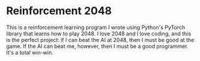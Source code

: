 # Reinforcement 2048
This is a reinforcement learning program I wrote using Python's PyTorch library that learns how to play 2048. I love 2048 and I love coding, and this is the perfect project: if I can beat the AI at 2048, then I must be good at the game. If the AI can beat me, however, then I must be a good programmer. It's a total win-win. 
